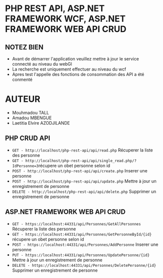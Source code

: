 # PHP REST API, ASP.NET FRAMEWORK WCF, ASP.NET FRAMEWORK WEB API CRUD

## NOTEZ BIEN
* Avant de démarrer l'application veuillez mettre à jour le service connecté au niveau du webGl
* La recherche est uniquement effectuer au niveau du wcf
* Apres test l'appelle des fonctions de consommation des API a été conmenté

# AUTEUR
* Mouhmadou TALL
* Amadou MBENGUE
* Laetitia Elvire AZODJILANDE

## PHP CRUD API
* `GET - http://localhost/php-rest-api/api/read.php` Récuperer la liste des personne
* `GET - http://localhost/php-rest-api/api/single_read.php/?IdPersonne=3`récupere un obet personne selon id
* `POST - http://localhost/php-rest-api/api/create.php` Inserer une personne
* `POST - http://localhost/php-rest-api/api/update.php` Mettre à jour un enregistrement de personne
* `DELETE - http://localhost/php-rest-api/api/delete.php` Supprimer un enregistrement de personne

## ASP.NET FRAMEWORK WEB API CRUD
* `GET - https://localhost:44331/api/Personnes/GetAllPersonnes` Récuperer la liste des personne
* `GET - https://localhost:44331/api/Personnes/GetPersonneById/{id}` récupere un obet personne selon id
* `POST - https://localhost:44331/api/Personnes/AddPersonne` Inserer une personne
* `PUT - https://localhost:44331/api/Personnes/UpdatePersonne/{id}` Mettre à jour un enregistrement de personne
* `DELETE - https://localhost:44331/api/Personnes/DeletePersonne/{id}` Supprimer un enregistrement de personne
